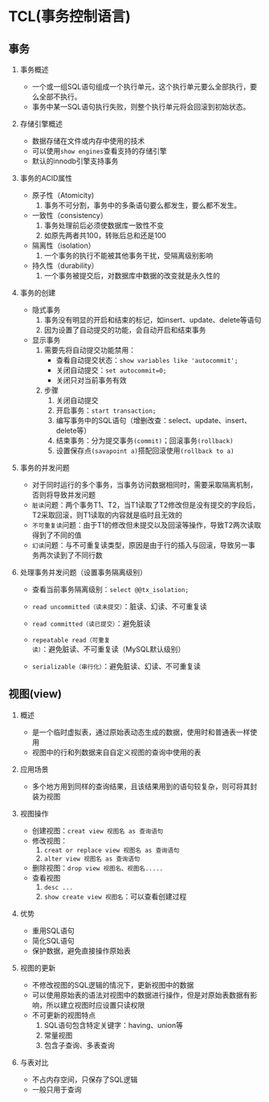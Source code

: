 # TCL(事务控制语言)
## 事务
1. 事务概述
    * 一个或一组SQL语句组成一个执行单元，这个执行单元要么全部执行，要么全部不执行。
    * 事务中某一SQL语句执行失败，则整个执行单元将会回滚到初始状态。

2. 存储引擎概述
    * 数据存储在文件或内存中使用的技术
    * 可以使用`show engines`查看支持的存储引擎
    * 默认的innodb引擎支持事务

3. 事务的ACID属性
    * 原子性（Atomicity)
        1. 事务不可分割，事务中的多条语句要么都发生，要么都不发生。
    * 一致性（consistency）
        1. 事务处理前后必须使数据库一致性不变
        2. 如原先两者共100，转账后总和还是100
    * 隔离性（isolation）
        1. 一个事务的执行不能被其他事务干扰，受隔离级别影响
    * 持久性（durability）
        1. 一个事务被提交后，对数据库中数据的改变就是永久性的

4. 事务的创建
    * 隐式事务
        1. 事务没有明显的开启和结束的标记，如insert、update、delete等语句
        2. 因为设置了自动提交的功能，会自动开启和结束事务
    * 显示事务
        1. 需要先将自动提交功能禁用：
            * 查看自动提交状态：`show variables like 'autocommit';`
            * 关闭自动提交：`set autocommit=0;`
            * 关闭只对当前事务有效
        2. 步骤
            1. 关闭自动提交
            2. 开启事务：`start transaction;`
            3. 编写事务中的SQL语句（增删改查：select、update、insert、delete等）
            4. 结束事务：分为提交事务`(commit)`；回滚事务`(rollback)`
            5. 设置保存点`(savapoint a)`搭配回滚使用`(rollback to a)`

5. 事务的并发问题
    * 对于同时运行的多个事务，当事务访问数据相同时，需要采取隔离机制，否则将导致并发问题
    * `脏读`问题：两个事务T1、T2，当T1读取了T2修改但是没有提交的字段后，T2采取回滚，则T1读取的内容就是临时且无效的
    * `不可重复读`问题：由于T1的修改但未提交以及回滚等操作，导致T2两次读取得到了不同的值
    * `幻读`问题：与不可重复读类型，原因是由于行的插入与回滚，导致另一事务两次读到了不同行数

6. 处理事务并发问题（设置事务隔离级别）
    * 查看当前事务隔离级别：`select @@tx_isolation;`

    * `read uncommitted（读未提交）`：脏读、幻读、不可重复读
    * `read committed（读已提交）`：避免脏读
    * `repeatable read（可重复读）`：避免脏读、不可重复读（MySQL默认级别）
    * `serializable（串行化）`：避免脏读、幻读、不可重复读

## 视图(view)
1. 概述
    * 是一个临时虚拟表，通过原始表动态生成的数据，使用时和普通表一样使用
    * 视图中的行和列数据来自自定义视图的查询中使用的表

2. 应用场景
    * 多个地方用到同样的查询结果，且该结果用到的语句较复杂，则可将其封装为视图

3. 视图操作
    * 创建视图：`creat view 视图名 as 查询语句`
    * 修改视图：
        1. `creat or replace view 视图名 as 查询语句`
        2. `alter view 视图名 as 查询语句`
    * 删除视图：`drop view 视图名、视图名.....`
    * 查看视图
        1. `desc ...`
        2. `show create view 视图名`：可以查看创建过程

4. 优势
    * 重用SQL语句
    * 简化SQL语句
    * 保护数据，避免直接操作原始表

5. 视图的更新
    * 不修改视图的SQL逻辑的情况下，更新视图中的数据
    * 可以使用原始表的语法对视图中的数据进行操作，但是对原始表数据有影响，所以建立视图时应设置只读权限
    * 不可更新的视图特点
        1. SQL语句包含特定关键字：having、union等
        2. 常量视图
        3. 包含子查询、多表查询

6. 与表对比
    * 不占内存空间，只保存了SQL逻辑
    * 一般只用于查询